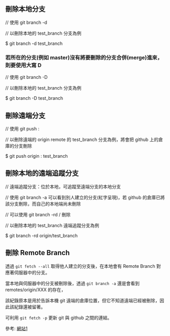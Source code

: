 ## 刪除本地分支
// 使用 git branch -d <branch>

// 以刪除本地的 test_branch 分支為例

$ git branch -d test_branch

### 若所在的分支(例如 master)沒有將要刪除的分支合併(merge)進來，則要使用大寫 D
// 使用 git branch -D <branch>

// 以刪除本地的 test_branch 分支為例

$ git branch -D test_branch

## 刪除遠端分支
// 使用 git push <remote name> :<branch name> 

// 以刪除遠端的 origin remote 的 test_branch 分支為例，將會把 github 上的倉庫的分支刪除

$ git push origin : test_branch

## 刪除本地的遠端追蹤分支
// 遠端追蹤分支：位於本地，可追蹤至遠端分支的本地分支

// 使用 git branch -a 可以看到別人建立的分支(紅字呈現)，若 github 的倉庫已將該分支刪除，而自己的本地端尚未刪除

// 可以使用 git branch -rd <remote name>/<branch name> 刪除

// 以刪除本地的 test_branch 遠端追蹤分支為例

$ git branch -rd origin/test_branch



## 刪除 Remote Branch

透過 `git fetch --all` 取得他人建立的分支後，在本地會有 Remote Branch 對應著伺服器中的分支。

當本地與伺服器中的分支被刪除後，透過 `git branch -a` 還是會看到 remotes/origin/XXX 的存在，

該紀錄原本是用於告訴本機 git 遠端的倉庫位置，但它不知道遠端已經被刪除，因此該紀錄還被留著。

可利用 `git fetch -p` 更新 git 與 github 之間的連結。

參考: [網站1](https://blog.yowko.com/git-delete-remote-branch/)
